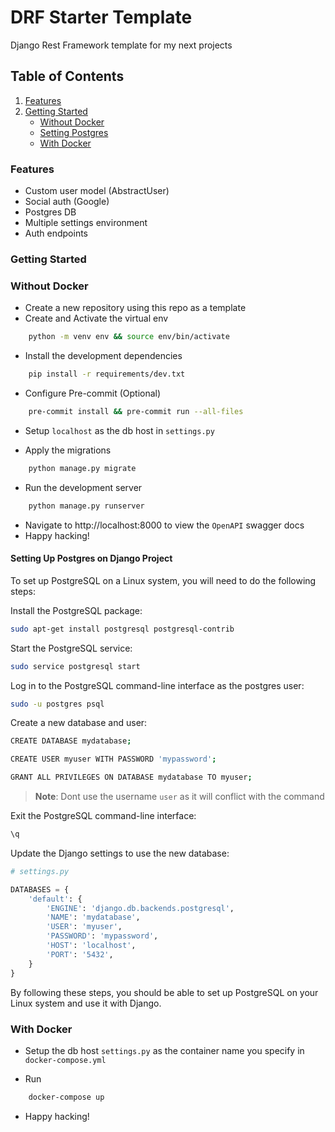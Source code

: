 # DRF Starter Template

Django Rest Framework template for my next projects

## Table of Contents

1. [Features](#features)
1. [Getting Started](#getting-started)
   - [Without Docker](#without-docker)
   - [Setting Postgres](#setting-up-postgres-on-django-project)
   - [With Docker](#with-docker)

### Features

- Custom user model (AbstractUser)
- Social auth (Google)
- Postgres DB
- Multiple settings environment
- Auth endpoints

### Getting Started

### Without Docker

- Create a new repository using this repo as a template
- Create and Activate the virtual env

```bash
    python -m venv env && source env/bin/activate
```

- Install the development dependencies

```bash
    pip install -r requirements/dev.txt
```

- Configure Pre-commit (Optional)

```bash
    pre-commit install && pre-commit run --all-files
```

- Setup `localhost` as the db host in `settings.py`

- Apply the migrations

```bash
    python manage.py migrate
```

- Run the development server

```bash
    python manage.py runserver
```

- Navigate to http://localhost:8000 to view the `OpenAPI` swagger docs
- Happy hacking!

#### Setting Up Postgres on Django Project

To set up PostgreSQL on a Linux system, you will need to do the following steps:

Install the PostgreSQL package:

```bash
sudo apt-get install postgresql postgresql-contrib
```

Start the PostgreSQL service:

```bash
sudo service postgresql start
```

Log in to the PostgreSQL command-line interface as the postgres user:

```bash
sudo -u postgres psql
```

Create a new database and user:

```bash
CREATE DATABASE mydatabase;

CREATE USER myuser WITH PASSWORD 'mypassword';

GRANT ALL PRIVILEGES ON DATABASE mydatabase TO myuser;
```

> **Note**: Dont use the username `user` as it will conflict with the command

Exit the PostgreSQL command-line interface:

```bash
\q
```

Update the Django settings to use the new database:

```python
# settings.py

DATABASES = {
    'default': {
        'ENGINE': 'django.db.backends.postgresql',
        'NAME': 'mydatabase',
        'USER': 'myuser',
        'PASSWORD': 'mypassword',
        'HOST': 'localhost',
        'PORT': '5432',
    }
}
```

By following these steps, you should be able to set up PostgreSQL on your Linux system and use it with Django.

### With Docker

- Setup the db host `settings.py` as the container name you specify in `docker-compose.yml`

- Run

```bash
    docker-compose up
```

- Happy hacking!
